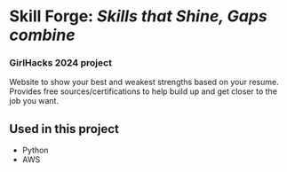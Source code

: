 # Skill Forge: <i>Skills that Shine, Gaps combine</i>
### GirlHacks 2024 project

Website to show your best and weakest strengths based on your resume. Provides free sources/certifications to help build up and get closer to the job you want.

## Used in this project
- Python
- AWS
